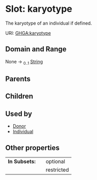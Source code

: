 
# Slot: karyotype


The karyotype of an individual if defined.

URI: [GHGA:karyotype](https://w3id.org/GHGA/karyotype)


## Domain and Range

None &#8594;  <sub>0..1</sub> [String](types/String.md)

## Parents


## Children


## Used by

 * [Donor](Donor.md)
 * [Individual](Individual.md)

## Other properties

|  |  |  |
| --- | --- | --- |
| **In Subsets:** | | optional |
|  | | restricted |

